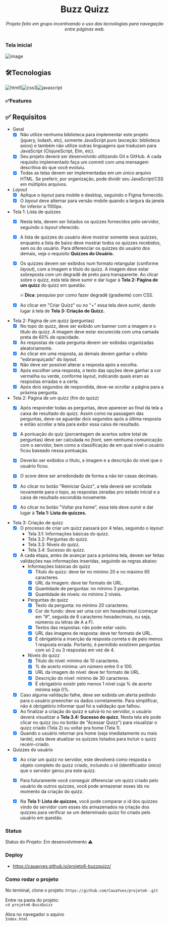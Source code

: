 <h1 align='center'>Buzz Quizz</h1>  
<h6 align='center'>Projeto feito em grupo incentivando o uso das tecnologias para navegação entre páginas web.</h6>   

### Tela inicial

![image](https://user-images.githubusercontent.com/108950428/215355525-9d8be3de-2b03-4d88-9e13-4f8f1b54972f.png)

## 🛠Tecnologias  

<img align = "center" alt = "html5" src = "https://img.shields.io/badge/HTML5-E34F26?style=for-the-badge&logo=html5&logoColor=white" /><img align = "center" alt = "css3" src = "https://img.shields.io/badge/CSS3-1572B6?style=for-the-badge&logo=css3&logoColor=white" /><img align = "center" alt = "javascript" src = "https://img.shields.io/badge/JavaScript-323330?style=for-the-badge&logo=javascript&logoColor=F7DF1E" />

### ✅Features  
## ✅ Requisitos

- Geral
    - [X]  Não utilize nenhuma biblioteca para implementar este projeto (jquery, lodash, etc), somente JavaScript puro (exceção: biblioteca axios) e também não utilize outras linguagens que traduzam para JavaScript (ClojureScript, Elm, etc).
    - [X]  Seu projeto deverá ser desenvolvido utilizando Git e GitHub. A cada requisito implementado faça um commit com uma mensagem descritiva do que você evoluiu.
    - [X]  Todas as telas devem ser implementadas em um único arquivo HTML. Se preferir, por organização, pode dividir seu JavaScript/CSS em múltiplos arquivos.
- *Layout*
    - [X]  Aplique o *layout* para mobile e desktop, seguindo o Figma fornecido.
    - [X]  O *layout* deve alternar para versão mobile quando a largura da janela for inferior a 1100px.
- Tela 1: Lista de quizzes
    - [X]  Nesta tela, devem ser listados os quizzes fornecidos pelo servidor, seguindo o *layout* oferecido.
    - [X]  A lista de quizzes do usuário deve mostrar somente seus quizzes, enquanto a lista de baixo deve mostrar todos os quizzes recebidos, sem os do usuário. Para diferenciar os quizzes do usuário dos demais, veja o requisito **Quizzes do Usuário.**
    - [X]  Os quizzes devem ser exibidos num formato retangular (conforme *layout*), com a imagem e título do quizz. A imagem deve estar sobreposta com um degradê de preto para transparente. Ao clicar sobre o quizz, esta tela deve sumir e dar lugar à **Tela 2: Página de um quizz** do quizz em questão.
        
        🔥 **Dica**: pesquise por como fazer degradê (gradiente) com CSS.
        
    - [X]  Ao clicar em "Criar Quizz" ou no "+" essa tela deve sumir, dando lugar à tela de **Tela 3: Criação de Quizz.**
- Tela 2: Página de um quizz (perguntas)
    - [X]  No topo do quizz, deve ser exibido um banner com a imagem e o título do quizz. A imagem deve estar escurecida com uma camada preta de 60% de opacidade.
    - [X]  As respostas de cada pergunta devem ser exibidas organizadas aleatoriamente.
    - [X]  Ao clicar em uma resposta, as demais devem ganhar o efeito "esbranquiçado" do *layout.*
    - [X]  Não deve ser possível alterar a resposta após a escolha.
    - [X]  Após escolher uma resposta, o texto das opções deve ganhar a cor vermelha ou verde, conforme layout, indicando quais eram as respostas erradas e a certa.
    - [X]  Após dois segundos de respondida, deve-se scrollar a página para a próxima pergunta.
- Tela 2: Página de um quizz (fim do quizz)
    - [X]  Após responder todas as perguntas, deve aparecer ao final da tela a caixa de resultado do quizz. Assim como na passagem das perguntas, deve-se aguardar dois segundos após a última resposta e então scrollar a tela para exibir essa caixa de resultado.
    - [X]  A pontuação do quiz (porcentagem de acertos sobre total de perguntas) deve ser calculada no *front*, sem nenhuma comunicação com o servidor, bem como a classificação de em qual nível o usuário ficou baseado nessa pontuação.
    - [X]  Deverão ser exibidos o título, a imagem e a descrição do nível que o usuário ficou.
    - [X]  O *score* deve ser arredondado de forma a não ter casas decimais.
        
        
    - [X]  Ao clicar no botão "Reiniciar Quizz", a tela deverá ser scrollada novamente para o topo, as respostas zeradas pro estado inicial e a caixa de resultado escondida novamente.
    - [X]  Ao clicar no botão "Voltar pra home", essa tela deve sumir e dar lugar à **Tela 1: Lista de quizzes.**
- Tela 3: Criação de quizz
    - [X]  O processo de criar um quizz passará por 4 telas, seguindo o *layout*:
        - Tela 3.1: Informações básicas do quizz.
        - Tela 3.2: Perguntas do quizz.
        - Tela 3.3: Níveis do quizz.
        - Tela 3.4: Sucesso do quizz.
    - [X]  A cada etapa, antes de avançar para a próxima tela, devem ser feitas validações nas informações inseridas, seguindo as regras abaixo:
        - Informações básicas do quizz
            - [X]  Título do quizz: deve ter no mínimo 20 e no máximo 65 caracteres.
            - [X]  URL da Imagem: deve ter formato de URL.
            - [X]  Quantidade de perguntas: no mínimo 3 perguntas.
            - [X]  Quantidade de níveis: no mínimo 2 níveis.
        - Perguntas do quizz
            - [X]  Texto da pergunta: no mínimo 20 caracteres.
            - [X]  Cor de fundo: deve ser uma cor em hexadecimal (começar em "#", seguida de 6 caracteres hexadecimais, ou seja, números ou letras de A a F).
            - [X]  Textos das respostas: não pode estar vazio.
            - [X]  URL das imagens de resposta: deve ter formato de URL.
            - [X]  É obrigatória a inserção da resposta correta e de pelo menos 1 resposta errada. Portanto, é permitido existirem perguntas com só 2 ou 3 respostas em vez de 4.
        - Níveis do quizz
            - [X]  Título do nível: mínimo de 10 caracteres.
            - [X]  % de acerto mínima: um número entre 0 e 100.
            - [X]  URL da imagem do nível: deve ter formato de URL.
            - [X]  Descrição do nível: mínimo de 30 caracteres.
            - [X]  É obrigatório existir pelo menos 1 nível cuja % de acerto mínima seja 0%.
    - [X]  Caso alguma validação falhe, deve ser exibida um alerta pedindo para o usuário preencher os dados corretamente. Para simplificar, não é obrigatório informar qual foi a validação que falhou.
    - [X]  Ao finalizar a criação do quizz e salvá-lo no servidor, o usuário deverá visualizar a **Tela 3.4: Sucesso do quizz**. Nesta tela ele pode clicar no quizz (ou no botão de "Acessar Quizz") para visualizar o quizz criado (Tela 2) ou voltar pra home (Tela 1).
    - [X]  Quando o usuário retornar pra home (seja imediatamente ou mais tarde), esta deve atualizar os quizzes listados para incluir o quizz recém-criado.
- Quizzes do usuário
    - [X]  Ao criar um quizz no servidor, este devolverá como resposta o objeto completo do quizz criado, incluindo o id (identificador único) que o servidor gerou pra este quizz.
    - [X]  Para futuramente você conseguir diferenciar um quizz criado pelo usuário de outros quizzes, você pode armazenar esses ids no momento da criação do quizz.
        
        
    - [X]  Na **Tela 1: Lista de quizzes**, você pode comparar o id dos quizzes vindo do servidor com esses ids armazenados na criação dos quizzes para verificar se um determinado quizz foi criado pelo usuário em questão.
### Status  

Status do Projeto: Em desenvolvimento ⚠️  

### Deploy

* https://cauayves.github.io/projeto6-buzzquizz/

### Como rodar o projeto

No terminal, clone o projeto: 
    `https://github.com/CauaYves/projeto6-.git`

Entre na pasta do projeto:  
    `cd projeto6-BuzzQuizz`
  
Abra no navegador o aquivo    
    `Index.html`   

